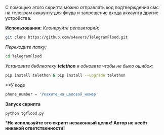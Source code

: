 С помощью этого скрипта можно отправлять код подтверждения смс на телеграм аккаунту для флуда и запрещение входа аккаунта другие устройства.

**Использования:**
*Клонируйте репозиторий;*
```bash
git clone https://github.com/s4evers/TelegramFlood.git
```

*Переходите папку;*
```bash
cd TelegramFlood
```

*Установите библиотеку **telethon** и обновите чтобы не было ошибок;*
```bash
pip install telethon & pip install --upgrade telethon
```
**У коде 
```python
phone_number = 'Укажите_на_целовой_номер'
```

**Запуск скрипта**
```bash
python tgflood.py
```

***Не используйте это скрипт незаконный целях! Автор не несёт никакой ответственности!**
